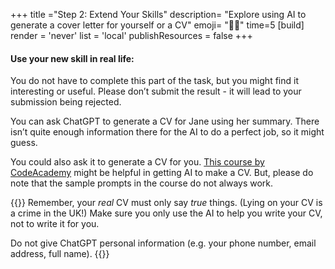 +++
title ="Step 2: Extend Your Skills"
description= "Explore using AI to generate a cover letter for yourself or a CV"
emoji= "💪🏾"
time=5
[build]
  render = 'never'
  list = 'local'
  publishResources = false 
+++

#### Use your new skill in real life:

You do not have to complete this part of the task, but you might find it interesting or useful. Please don’t submit the result - it will lead to your submission being rejected.

You can ask ChatGPT to generate a CV for Jane using her summary. There isn’t quite enough information there for the AI to do a perfect job, so it might guess.

You could also ask it to generate a CV for you. [This course by CodeAcademy](https://www.codecademy.com/enrolled/courses/streamline-resume-creation-with-generative-ai-case-study) might be helpful in getting AI to make a CV. But, please do note that the sample prompts in the course do not always work.

{{<note type="tip" title="Be careful with Generative AI">}}
Remember, your _real_ CV must only say _true_ things. (Lying on your CV is a crime in the UK!) Make sure you only use the AI to help you write your CV, not to write it for you.

Do not give ChatGPT personal information (e.g. your phone number, email address, full name).
{{</note>}}
